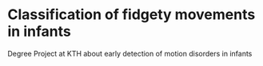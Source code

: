 # Classification of fidgety movements in infants
Degree Project at KTH about early detection of motion disorders in infants
